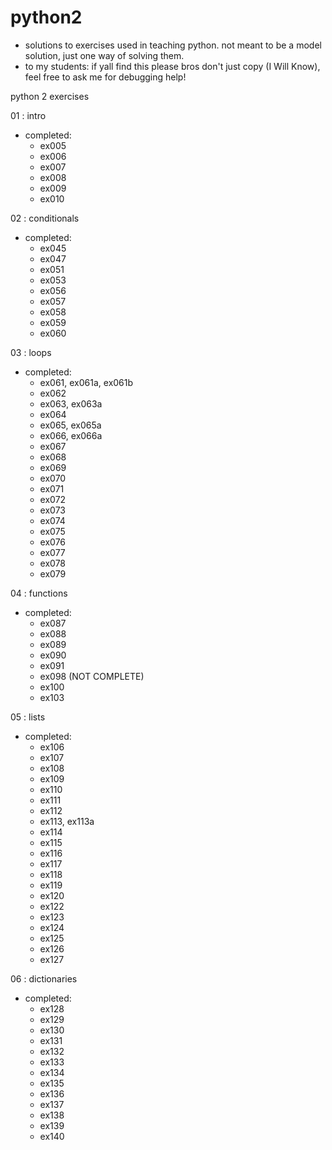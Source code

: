 # python2
- solutions to exercises used in teaching python. not meant to be a model solution, just one way of solving them.
- to my students: if yall find this please bros don't just copy (I Will Know), feel free to ask me for debugging help!

python 2 exercises

01 : intro
- completed:
  - ex005
  - ex006
  - ex007
  - ex008
  - ex009
  - ex010

02 : conditionals
- completed:
  - ex045
  - ex047
  - ex051
  - ex053
  - ex056
  - ex057
  - ex058
  - ex059
  - ex060

03 : loops
- completed:
  - ex061, ex061a, ex061b
  - ex062
  - ex063, ex063a
  - ex064
  - ex065, ex065a
  - ex066, ex066a
  - ex067
  - ex068
  - ex069
  - ex070
  - ex071
  - ex072
  - ex073
  - ex074
  - ex075
  - ex076
  - ex077
  - ex078
  - ex079

04 : functions
- completed:
  - ex087
  - ex088
  - ex089
  - ex090
  - ex091
  - ex098 (NOT COMPLETE)
  - ex100
  - ex103

05 : lists
- completed:
  - ex106
  - ex107
  - ex108
  - ex109
  - ex110
  - ex111
  - ex112
  - ex113, ex113a
  - ex114
  - ex115
  - ex116
  - ex117
  - ex118
  - ex119
  - ex120
  - ex122
  - ex123
  - ex124
  - ex125
  - ex126
  - ex127

06 : dictionaries
- completed:
  - ex128
  - ex129
  - ex130
  - ex131
  - ex132
  - ex133
  - ex134
  - ex135
  - ex136
  - ex137
  - ex138
  - ex139
  - ex140
